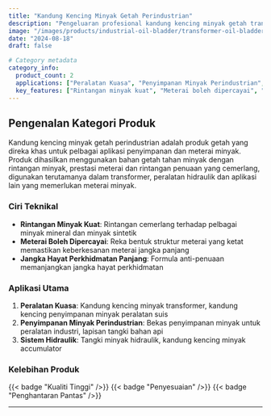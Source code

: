 ```yaml
---
title: "Kandung Kencing Minyak Getah Perindustrian"
description: "Pengeluaran profesional kandung kencing minyak getah transformer, kandung kencing minyak getah peralatan industri dan produk lain, menggunakan bahan getah berkualiti tinggi dengan rintangan minyak dan prestasi meterai yang baik"
image: "/images/products/industrial-oil-bladder/transformer-oil-bladder/main.jpg"
date: "2024-08-18"
draft: false

# Category metadata
category_info:
  product_count: 2
  applications: ["Peralatan Kuasa", "Penyimpanan Minyak Perindustrian", "Sistem Hidraulik"]
  key_features: ["Rintangan minyak kuat", "Meterai boleh dipercayai", "Jangka hayat perkhidmatan panjang"]
---
```


## Pengenalan Kategori Produk

Kandung kencing minyak getah perindustrian adalah produk getah yang direka khas untuk pelbagai aplikasi penyimpanan dan meterai minyak. Produk dihasilkan menggunakan bahan getah tahan minyak dengan rintangan minyak, prestasi meterai dan rintangan penuaan yang cemerlang, digunakan terutamanya dalam transformer, peralatan hidraulik dan aplikasi lain yang memerlukan meterai minyak.

### Ciri Teknikal
- **Rintangan Minyak Kuat**: Rintangan cemerlang terhadap pelbagai minyak mineral dan minyak sintetik
- **Meterai Boleh Dipercayai**: Reka bentuk struktur meterai yang ketat memastikan keberkesanan meterai jangka panjang
- **Jangka Hayat Perkhidmatan Panjang**: Formula anti-penuaan memanjangkan jangka hayat perkhidmatan

### Aplikasi Utama
1. **Peralatan Kuasa**: Kandung kencing minyak transformer, kandung kencing penyimpanan minyak peralatan suis
2. **Penyimpanan Minyak Perindustrian**: Bekas penyimpanan minyak untuk peralatan industri, lapisan tangki bahan api
3. **Sistem Hidraulik**: Tangki minyak hidraulik, kandung kencing minyak accumulator

### Kelebihan Produk
{{< badge "Kualiti Tinggi" />}} {{< badge "Penyesuaian" />}} {{< badge "Penghantaran Pantas" />}}

---

<!-- Hugo will automatically list products in this category below -->